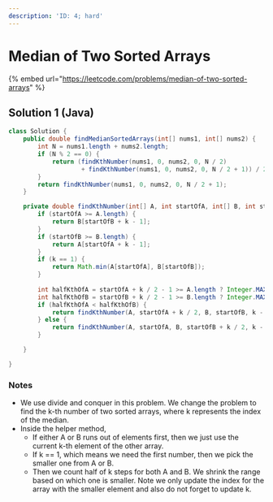 ```yaml
---
description: 'ID: 4; hard'
---
```


# Median of Two Sorted Arrays

{% embed url="https://leetcode.com/problems/median-of-two-sorted-arrays" %}

## Solution 1 (Java)

```java
class Solution {
    public double findMedianSortedArrays(int[] nums1, int[] nums2) {
        int N = nums1.length + nums2.length;
        if (N % 2 == 0) {
            return (findKthNumber(nums1, 0, nums2, 0, N / 2) 
                    + findKthNumber(nums1, 0, nums2, 0, N / 2 + 1)) / 2;
        }
        return findKthNumber(nums1, 0, nums2, 0, N / 2 + 1);
    }

    private double findKthNumber(int[] A, int startOfA, int[] B, int startOfB, int k) {
        if (startOfA >= A.length) {
            return B[startOfB + k - 1];
        }
        if (startOfB >= B.length) {
            return A[startOfA + k - 1];
        }
        if (k == 1) {
            return Math.min(A[startOfA], B[startOfB]);
        }
        
        int halfKthOfA = startOfA + k / 2 - 1 >= A.length ? Integer.MAX_VALUE : A[startOfA + k / 2 - 1];
        int halfKthOfB = startOfB + k / 2 - 1 >= B.length ? Integer.MAX_VALUE : B[startOfB + k / 2 - 1];
        if (halfKthOfA < halfKthOfB) {
            return findKthNumber(A, startOfA + k / 2, B, startOfB, k - k / 2);
        } else {
            return findKthNumber(A, startOfA, B, startOfB + k / 2, k - k / 2);
        }

    }

}
```

### Notes

* We use divide and conquer in this problem. We change the problem to find the k-th number of two sorted arrays, where k represents the index of the median.
* Inside the helper method,
  * If either A or B runs out of elements first, then we just use the current k-th element of the other array.
  * If k == 1, which means we need the first number, then we pick the smaller one from A or B.
  * Then we count half of k steps for both A and B. We shrink the range based on which one is smaller. Note we only update the index for the array with the smaller element and also do not forget to update k.
